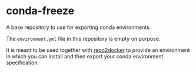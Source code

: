 # conda-freeze
A base repository to use for exporting conda environments.

The `environment.yml` file in this repository is empty on purpose.

It is meant to be used together with [repo2docker](https://repo2docker.readthedocs.io/en/latest/)
to provide an environment in which you can install and then export
your conda environment specification.
